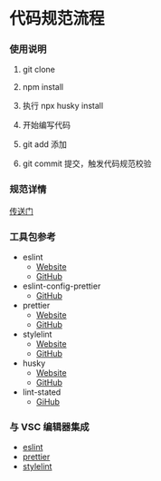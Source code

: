 # 代码规范流程

### 使用说明

1. git clone

2. npm install

3. 执行 npx husky install

4. 开始编写代码

5. git add 添加

6. git commit 提交，触发代码规范校验

### 规范详情
[传送门](https://saiyes.cn/post/2023/03/13/lpp7fh/)

### 工具包参考
* eslint
  * [Website](https://eslint.org/docs/latest/)
  * [GitHub](https://github.com/eslint/eslint)
* eslint-config-prettier
  * [GitHub](https://github.com/prettier/eslint-config-prettier)
* prettier
  * [Website](https://prettier.io/docs/en/index.html)
  * [GitHub](https://github.com/prettier/prettier)
* stylelint
  * [Website](https://stylelint.io/)
  * [GitHub](https://github.com/stylelint/stylelint)
* husky
  * [Website](https://typicode.github.io/husky/#/?id=bypass-hooks)
  * [GitHub](https://github.com/typicode/husky)
* lint-stated
  * [GiHub](https://github.com/okonet/lint-staged)
### 与 VSC 编辑器集成
* [eslint](https://marketplace.visualstudio.com/items?itemName=dbaeumer.vscode-eslint)
* [prettier](https://marketplace.visualstudio.com/items?itemName=esbenp.prettier-vscode)
* [stylelint](https://marketplace.visualstudio.com/items?itemName=stylelint.vscode-stylelint)